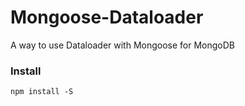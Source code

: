 # Mongoose-Dataloader
A way to use Dataloader with Mongoose for MongoDB


### Install 

```
npm install -S 